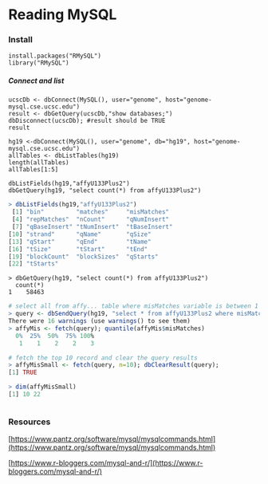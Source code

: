 # Reading MySQL

### Install

```
install.packages("RMySQL")
library("RMySQL")
```

##### Connect and list

```
ucscDb <- dbConnect(MySQL(), user="genome", host="genome-mysql.cse.ucsc.edu")
result <- dbGetQuery(ucscDb,"show databases;")
dbDisconnect(ucscDb); #result should be TRUE
result

hg19 <-dbConnect(MySQL(), user="genome", db="hg19", host="genome-mysql.cse.ucsc.edu")
allTables <- dbListTables(hg19)
length(allTables)
allTables[1:5]

dbListFields(hg19,"affyU133Plus2")
dbGetQuery(hg19, "select count(*) from affyU133Plus2")
```

```r
> dbListFields(hg19,"affyU133Plus2")
 [1] "bin"         "matches"     "misMatches" 
 [4] "repMatches"  "nCount"      "qNumInsert" 
 [7] "qBaseInsert" "tNumInsert"  "tBaseInsert"
[10] "strand"      "qName"       "qSize"      
[13] "qStart"      "qEnd"        "tName"      
[16] "tSize"       "tStart"      "tEnd"       
[19] "blockCount"  "blockSizes"  "qStarts"    
[22] "tStarts"
```

```
> dbGetQuery(hg19, "select count(*) from affyU133Plus2")
  count(*)
1    58463
```

```r
# select all from affy... table where misMatches variable is between 1 and 3, then fetch the query per quartile
> query <- dbSendQuery(hg19, "select * from affyU133Plus2 where misMatches between 1 and 3")
There were 16 warnings (use warnings() to see them)
> affyMis <- fetch(query); quantile(affyMis$misMatches)
  0%  25%  50%  75% 100% 
   1    1    2    2    3 

# fetch the top 10 record and clear the query results
> affyMisSmall <- fetch(query, n=10); dbClearResult(query); 
[1] TRUE

> dim(affyMisSmall)
[1] 10 22
```

```

```

### Resources

[https://www.pantz.org/software/mysql/mysqlcommands.html](https://www.pantz.org/software/mysql/mysqlcommands.html)

[https://www.r-bloggers.com/mysql-and-r/](https://www.r-bloggers.com/mysql-and-r/)

